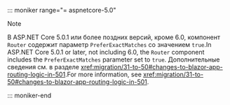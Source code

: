 ::: moniker range="= aspnetcore-5.0"

> [!NOTE]
> <span data-ttu-id="1dba0-101">В ASP.NET Core 5.0.1 или более поздних версий, кроме 6.0, компонент `Router` содержит параметр `PreferExactMatches` со значением `true`.</span><span class="sxs-lookup"><span data-stu-id="1dba0-101">In ASP.NET Core 5.0.1 or later, not including 6.0, the `Router` component includes the `PreferExactMatches` parameter set to `true`.</span></span> <span data-ttu-id="1dba0-102">Дополнительные сведения см. в разделе <xref:migration/31-to-50#changes-to-blazor-app-routing-logic-in-501>.</span><span class="sxs-lookup"><span data-stu-id="1dba0-102">For more information, see <xref:migration/31-to-50#changes-to-blazor-app-routing-logic-in-501>.</span></span>

::: moniker-end
